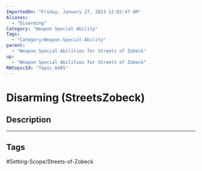 ```yaml
---
ImportedOn: "Friday, January 27, 2023 12:02:47 AM"
Aliases:
  - "Disarming"
Category: "Weapon Special Ability"
Tags:
  - "Category/Weapon-Special-Ability"
parent:
  - "Weapon Special Abilities for Streets of Zobeck"
up:
  - "Weapon Special Abilities for Streets of Zobeck"
RWtopicId: "Topic_6465"
---
```

# Disarming (StreetsZobeck)
## Description

---
## Tags
#Setting-Scope/Streets-of-Zobeck

